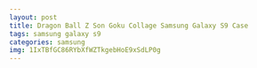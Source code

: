 ```yaml
---
layout: post
title: Dragon Ball Z Son Goku Collage Samsung Galaxy S9 Case
tags: samsung galaxy s9
categories: samsung
img: 1IxTBfGC86RYbXfWZTkgebHoE9xSdLP0g
---
```

